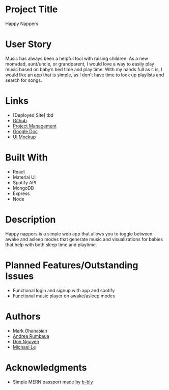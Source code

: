 # Project Title
Happy Nappers

# User Story
Music has always been a helpful tool with raising children. As a new mom/dad, aunt/uncle, or grandparent, I would love a way to easily play music based on baby’s bed time and play time. With my hands full as it is, I would like an app that is simple, as I don't have time to look up playlists and search for songs.

# Links
* [Deployed Site] tbd
* [Github](https://github.com/arumbaua366/happy-nappers)
* [Project Management](https://github.com/arumbaua366/happy-nappers/projects/1)
* [Google Doc](https://docs.google.com/document/d/19VVvtqEw6IXby7mdAdby6luc0bVuAAzFE0YiiEjSDlU/edit?usp=sharing)
* [UI Mockup](https://xd.adobe.com/view/f58684d2-996d-46f2-7c9f-5ff6cc3d4e9f-83b7/)

# Built With
* React
* Material UI
* Spotify API
* MongoDB
* Express
* Node

# Description
Happy nappers is a simple web app that allows you to toggle between awake and asleep modes  that generate music and visualizations for babies that help with both sleep time and playtime. 

# Planned Features/Outstanding Issues
* Functional login and signup with app and spotify 
* Functional music player on awake/asleep modes

# Authors
* [Mark Ohanasian](https://github.com/markohanesian) 
* [Andrea Rumbaua](https://github.com/arumbaua366)
* [Don Nguyen](https://github.com/TDPN)
* [Michael Le](https://github.com/michael20996)

# Acknowledgments
* Simple MERN passport made by [b-bly](https://github.com/b-bly/simple-mern-passport)